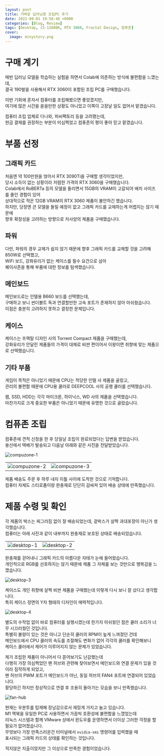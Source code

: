 ```yaml
---
layout: post
title: 가벼운 딥러닝용 조립PC 후기
date: 2022-09-01 19:58:46 +0900
categories: [Blog, Review]
tags: [Desktop, i5-12600K, RTX 3060, Fractal Design, 컴퓨존]
cover:
  image: minystory.png
---
```


# 구매 계기

매번 딥러닝 모델을 학습하는 실험을 하면서 Colab에 의존하는 방식에 불편함을 느꼈는데,   
결국 190발을 사용해서 RTX 3060이 포함된 조립 PC를 구매했습니다.

이번 기회에 혼자서 컴퓨터를 조립해봤으면 좋았겠지만,   
여기에 많은 시간을 쏟을만한 상황도 아니었고 이쪽이 고장날 일도 없어서 맡겼습니다.

컴퓨터 조립 업체로 다나와, 피씨팩토리 등을 고려했는데,   
현금 결제를 권장하는 부분이 미심쩍었고 컴퓨존의 평이 좋아 믿고 맡겼습니다.

# 부품 선정

## 그래픽 카드

처음엔 약 100만원을 얹어서 RTX 3090Ti을 구매할 생각이었지만,   
당시 소득이 없는 상황이라 저렴한 가격의 RTX 3060을 구매했습니다.   
Colab에서 RoBERTa 등의 모델을 돌리면서 15GB의 VRAM이 고갈되어 배치 사이즈를 줄인 경험이 있어   
상대적으로 적은 12GB VRAM의 RTX 3060 제품이 불안하긴 했습니다.   
하지만, 당장엔 큰 모델을 돌릴 예정이 없고 그래픽 카드를 교체하는게 어렵지는 않기 때문에   
향후 확장성을 고려하는 방향으로 저사양의 제품을 구매했습니다.

## 파워

다만, 파워의 경우 교체가 쉽지 않기 때문에 향후 그래픽 카드를 교체할 것을 고려해 850W로 선택했고,   
WiFi 보드, 강화유리가 없는 케이스를 필수 요건으로 삼아   
퀘이사존을 통해 부품에 대한 정보를 탐색했습니다.

## 메인보드

메인보드로는 인텔용 B660 보드를 선택했는데,   
구매하고 보니 썬더볼트 독과 연결할만한 고속 포트가 존재하지 않아 아쉬웠습니다.   
이점은 충분히 고려하지 못하고 결정한 문제입니다.

## 케이스

케이스는 프랙탈 디자인 사의 Torrent Compact 제품을 구매했는데,   
강화유리가 안달린 제품들의 가격이 대체로 비싼 편이어서 이왕이면 취향에 맞는 제품으로 선택했습니다.   

## 기타 부품

게임이 목적은 아니었기 때문에 CPU는 적당한 인텔 사 제품을 골랐고,   
관리의 불편함 때문에 CPU용 쿨러로 DEEPCOOL 사의 공랭 쿨러를 선택했습니다.

램, SSD, HDD는 각각 마이크론, 하이닉스, WD 사의 제품을 선택했습니다.   
마찬가지로 크게 중요한 부품은 아니었기 때문에 유명한 것으로 골랐습니다.

# 컴퓨존 조립

컴퓨존에 견적 신청을 한 후 당일날 조립이 완료되었다는 답변을 받았습니다.   
용산에서 택배가 발송되고 다음날 아래와 같은 사진을 전달받았습니다.

![compuzone-1](https://github.com/minyeamer/til/blob/main/.media/activities/blog/desktop-settings/compuzone-1.jpg?raw=true)

|||
|:-:|:-:|
|![compuzone-2](https://github.com/minyeamer/til/blob/main/.media/activities/blog/desktop-settings/compuzone-2.jpg?raw=true)|![compuzone-3](https://github.com/minyeamer/til/blob/main/.media/activities/blog/desktop-settings/compuzone-3.jpg?raw=true)|

제품 배송도 주문 후 하루 내지 이틀 사이에 도착한 것으로 기억합니다.   
컴퓨터 자체도 스티로폼이랑 완충재로 단단히 감싸져 있어 배송 상태에 만족했습니다.

# 제품 수령 및 확인

각 제품의 박스는 찌그러짐 없이 잘 배송되었는데, 겉박스가 살짝 과대포장이 아닌가 생각했습니다.   
컴퓨터는 아래 사진과 같이 내부까지 완충재로 보호된 상태로 배송되었습니다.

|||
|:-:|:-:|
|![desktop-1](https://github.com/minyeamer/til/blob/main/.media/activities/blog/desktop-settings/desktop-1.jpg?raw=true)|![desktop-2](https://github.com/minyeamer/til/blob/main/.media/activities/blog/desktop-settings/desktop-2.jpg?raw=true)|

완충재를 걷어내니 그래픽 카드의 아름다운 자태가 눈에 들어왔습니다.   
개인적으로 RGB를 선호하지는 않기 때문에 제품 그 자체를 보는 것만으로 행복감을 느꼈습니다.

![desktop-3](https://github.com/minyeamer/til/blob/main/.media/activities/blog/desktop-settings/desktop-3.jpg?raw=true)

케이스도 개인 취향에 살짝 비싼 제품을 구매했는데 이렇게 다시 보니 잘 샀다고 생각합니다.   
특히 케이스 정면의 Y자 형태의 디자인이 매력적입니다.

![desktop-4](https://github.com/minyeamer/til/blob/main/.media/activities/blog/desktop-settings/desktop-4.jpg?raw=true)

별도의 수작업 없이 바로 컴퓨터를 실행시켰는데 한가지 아쉬웠던 점은 쿨러 소리가 너무 시끄러웠던 것입니다.   
특별히 불량이 있는 것은 아니고 단순히 쿨러의 RPM이 높게 느껴졌던 건데   
메인보드에서 CPU 쿨러의 속도를 조절해도 변화가 없어 각각의 쿨러를 확인해보니   
케이스 쿨러에서 제어가 이루어지지 않는 문제가 있었습니다.

제가 조립한 제품이 아니어서 다 뜯어보기도 난감했는데   
다행히 가장 의심쩍었던 팬 허브와 관련해 찾아보면서 메인보드와 연결 문제가 있을 것이라 짐작하게 되었고,   
팬 허브의 PWM 포트가 메인보드가 아닌, 동일 허브의 FAN4 포트에 연결되어 있었습니다.   
황당하긴 하지만 정상적으로 연결 후 조용히 돌아가는 모습을 보니 만족했습니다.

![fan-hub](https://github.com/minyeamer/til/blob/main/.media/activities/blog/desktop-settings/fan-hub.jpg?raw=true)

현재는 우분투를 탑재해 장남감으로서 재밌게 가지고 놀고 있습니다.   
M1 맥북을 유일한 PC로 사용하면서 가끔씩 호환성에 불편함을 느꼈었는데   
리눅스 시스템과 함께 VMware 상에서 윈도우를 운영하면서 더이상 그러한 걱정을 할 필요가 없어졌습니다.   
무엇보다 가장 만족스러운건 터미널에서 `nvidia-smi` 명령어를 입력했을 때   
표시되는 그래픽 카드의 상태를 확인하는 것입니다.

적지않은 지출이었지만 그 이상으로 만족한 경험이었습니다.
